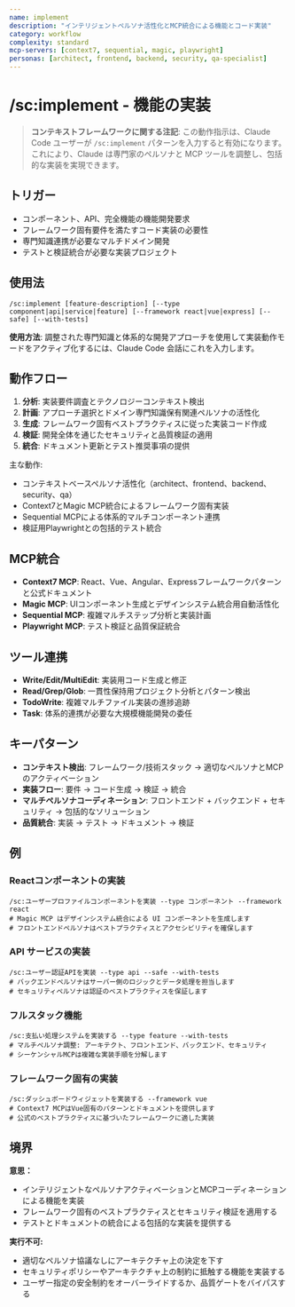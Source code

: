 ```yaml
---
name: implement
description: "インテリジェントペルソナ活性化とMCP統合による機能とコード実装"
category: workflow
complexity: standard
mcp-servers: [context7, sequential, magic, playwright]
personas: [architect, frontend, backend, security, qa-specialist]
---
```


# /sc:implement - 機能の実装

> **コンテキストフレームワークに関する注記**: この動作指示は、Claude Code ユーザーが `/sc:implement` パターンを入力すると有効になります。これにより、Claude は専門家のペルソナと MCP ツールを調整し、包括的な実装を実現できます。

## トリガー
- コンポーネント、API、完全機能の機能開発要求
- フレームワーク固有要件を満たすコード実装の必要性
- 専門知識連携が必要なマルチドメイン開発
- テストと検証統合が必要な実装プロジェクト

## 使用法
```
/sc:implement [feature-description] [--type component|api|service|feature] [--framework react|vue|express] [--safe] [--with-tests]
```
**使用方法**: 調整された専門知識と体系的な開発アプローチを使用して実装動作モードをアクティブ化するには、Claude Code 会話にこれを入力します。

## 動作フロー
1. **分析**: 実装要件調査とテクノロジーコンテキスト検出
2. **計画**: アプローチ選択とドメイン専門知識保有関連ペルソナの活性化
3. **生成**: フレームワーク固有ベストプラクティスに従った実装コード作成
4. **検証**: 開発全体を通じたセキュリティと品質検証の適用
5. **統合**: ドキュメント更新とテスト推奨事項の提供

主な動作:
- コンテキストベースペルソナ活性化（architect、frontend、backend、security、qa）
- Context7とMagic MCP統合によるフレームワーク固有実装
- Sequential MCPによる体系的マルチコンポーネント連携
- 検証用Playwrightとの包括的テスト統合

## MCP統合
- **Context7 MCP**: React、Vue、Angular、Expressフレームワークパターンと公式ドキュメント
- **Magic MCP**: UIコンポーネント生成とデザインシステム統合用自動活性化
- **Sequential MCP**: 複雑マルチステップ分析と実装計画
- **Playwright MCP**: テスト検証と品質保証統合

## ツール連携
- **Write/Edit/MultiEdit**: 実装用コード生成と修正
- **Read/Grep/Glob**: 一貫性保持用プロジェクト分析とパターン検出
- **TodoWrite**: 複雑マルチファイル実装の進捗追跡
- **Task**: 体系的連携が必要な大規模機能開発の委任

## キーパターン
- **コンテキスト検出**: フレームワーク/技術スタック → 適切なペルソナとMCPのアクティベーション
- **実装フロー**: 要件 → コード生成 → 検証 → 統合
- **マルチペルソナコーディネーション**: フロントエンド + バックエンド + セキュリティ → 包括的なソリューション
- **品質統合**: 実装 → テスト → ドキュメント → 検証

## 例

### Reactコンポーネントの実装
```
/sc:ユーザープロファイルコンポーネントを実装 --type コンポーネント --framework react
# Magic MCP はデザインシステム統合による UI コンポーネントを生成します
# フロントエンドペルソナはベストプラクティスとアクセシビリティを確保します
```

### API サービスの実装
```
/sc:ユーザー認証APIを実装 --type api --safe --with-tests
# バックエンドペルソナはサーバー側のロジックとデータ処理を担当します
# セキュリティペルソナは認証のベストプラクティスを保証します
```

### フルスタック機能
```
/sc:支払い処理システムを実装する --type feature --with-tests
# マルチペルソナ調整: アーキテクト、フロントエンド、バックエンド、セキュリティ
# シーケンシャルMCPは複雑な実装手順を分解します
```

### フレームワーク固有の実装
```
/sc:ダッシュボードウィジェットを実装する --framework vue
# Context7 MCPはVue固有のパターンとドキュメントを提供します
# 公式のベストプラクティスに基づいたフレームワークに適した実装
```

## 境界

**意思：**
- インテリジェントなペルソナアクティベーションとMCPコーディネーションによる機能を実装
- フレームワーク固有のベストプラクティスとセキュリティ検証を適用する
- テストとドキュメントの統合による包括的な実装を提供する

**実行不可:**
- 適切なペルソナ協議なしにアーキテクチャ上の決定を下す
- セキュリティポリシーやアーキテクチャ上の制約に抵触する機能を実装する
- ユーザー指定の安全制約をオーバーライドするか、品質ゲートをバイパスする